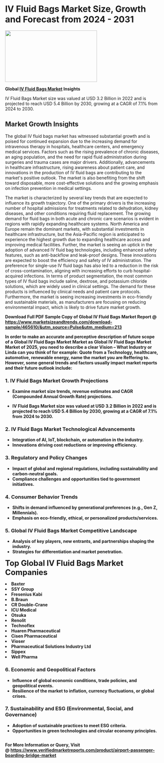 <H1>IV Fluid Bags Market Size, Growth and Forecast from 2024 - 2031</H1><img class="aligncenter size-medium wp-image-584254" src="https://thirdeyenews.in/wp-content/uploads/2024/09/Global-Market-Research-300x168.jpeg" alt="" width="300" height="168" /><p><strong>Global&nbsp;<a href="https://www.marketsizeandtrends.com/download-sample/465610/&amp;utm_source=Pulse&amp;utm_medium=213">IV Fluid Bags Market</a> Insights</strong></p><p>IV Fluid Bags Market size was valued at USD 3.2 Billion in 2022 and is projected to reach USD 5.4 Billion by 2030, growing at a CAGR of 7.1% from 2024 to 2030.</p><p><h2>Market Growth Insights</h2> <p>The global IV fluid bags market has witnessed substantial growth and is poised for continued expansion due to the increasing demand for intravenous therapy in hospitals, healthcare centers, and emergency medical services. Factors such as the rising prevalence of chronic diseases, an aging population, and the need for rapid fluid administration during surgeries and trauma cases are major drivers. Additionally, advancements in healthcare infrastructure, rising awareness about patient care, and innovations in the production of IV fluid bags are contributing to the market's positive outlook. The market is also benefiting from the shift toward disposable, more cost-effective solutions and the growing emphasis on infection prevention in medical settings.</p> <p><strong></strong></p> <p>The market is characterized by several key trends that are expected to influence its growth trajectory. One of the primary drivers is the increasing number of hospital admissions for treatments related to dehydration, kidney diseases, and other conditions requiring fluid replacement. The growing demand for fluid bags in both acute and chronic care scenarios is evident in regions with rapidly expanding healthcare systems. North America and Europe remain the dominant markets, with substantial investments in healthcare infrastructure, but the Asia-Pacific region is anticipated to experience the highest growth due to expanding healthcare access and improving medical facilities. Further, the market is seeing an uptick in the adoption of advanced IV fluid bag technologies, including enhanced safety features, such as anti-backflow and leak-proof designs. These innovations are expected to boost the efficiency and safety of IV administration. The preference for single-use IV fluid bags has also led to a reduction in the risk of cross-contamination, aligning with increasing efforts to curb hospital-acquired infections. In terms of product segmentation, the most common types of IV fluid bags include saline, dextrose, and potassium chloride solutions, which are widely used in clinical settings. The demand for these products is influenced by clinical needs and patient care protocols. Furthermore, the market is seeing increasing investments in eco-friendly and sustainable materials, as manufacturers are focusing on reducing environmental impact, which is likely to drive future market growth. <p><strong></p><p><span class=""><strong>Download Full PDF Sample Copy of Global IV Fluid Bags Market Report</strong> @ <a href="https://www.marketsizeandtrends.com/download-sample/465610/&amp;utm_source=Pulse&amp;utm_medium=213" target="_blank">https://www.marketsizeandtrends.com/download-sample/465610/&amp;utm_source=Pulse&amp;utm_medium=213</a></span></p><p>In order to make an accurate and perceptive description of future scope of a Global&nbsp;IV Fluid Bags Market Market as Global&nbsp;IV Fluid Bags Market Market of 2025, you need to describe a clear Vision &ndash; What Industry or Linda can you think of for example: Quote from a Technology, healthcare, automotive, renewable energy, name the market you are Reffering to. However, some general trends and factors usually impact market reports and their future outlook include:</p><h3>1.&nbsp;<strong>IV Fluid Bags Market Growth Projections</strong></h3><ul><li>Examine market size trends, revenue estimates and CAGR (Compounded Annual Growth Rate) projections.</li><li><p>IV Fluid Bags Market size was valued at USD 3.2 Billion in 2022 and is projected to reach USD 5.4 Billion by 2030, growing at a CAGR of 7.1% from 2024 to 2030.</p></li></ul><h3>2.&nbsp;<strong>IV Fluid Bags Market Technological Advancements</strong></h3><ul><li>Integration of AI, IoT, blockchain, or automation in the industry.</li><li>Innovations driving cost reductions or improving efficiency.</li></ul><h3>3.&nbsp;<strong>Regulatory and Policy Changes</strong></h3><ul><li>Impact of global and regional regulations, including sustainability and carbon-neutral goals.</li><li>Compliance challenges and opportunities tied to government initiatives.</li></ul><h3>4.&nbsp;<strong>Consumer Behavior Trends</strong></h3><ul><li>Shifts in demand influenced by generational preferences (e.g., Gen Z, Millennials).</li><li>Emphasis on eco-friendly, ethical, or personalized products/services.</li></ul><h3>5.&nbsp;<strong>Global IV Fluid Bags Market Competitive Landscape</strong></h3><ul><li>Analysis of key players, new entrants, and partnerships shaping the industry.</li><li>Strategies for differentiation and market penetration.</li></ul><p data-pm-slice="1 1 []"><span style="color: inherit; font-family: inherit; font-size: 25px;">Top Global IV Fluid Bags Market Companies</span></p><div class="" data-test-id=""><p><li>Baxter</li><li> SSY Group</li><li> Fresenius Kabi</li><li> B.Braun</li><li> CR Double-Crane</li><li> ICU Medical</li><li> Otsuka</li><li> Renolit</li><li> Technoflex</li><li> Huaren Pharmaceutical</li><li> Cisen Pharmaceutical</li><li> Vioser</li><li> Pharmaceutical Solutions Industry Ltd</li><li> Sippex</li><li> Well Pharma</li></p></div><h3>6.&nbsp;<strong>Economic and Geopolitical Factors</strong></h3><ul><li>Influence of global economic conditions, trade policies, and geopolitical events.</li><li>Resilience of the market to inflation, currency fluctuations, or global crises.</li></ul><h3>7.&nbsp;<strong>Sustainability and ESG (Environmental, Social, and Governance)</strong></h3><ul><li>Adoption of sustainable practices to meet ESG criteria.</li><li>Opportunities in green technologies and circular economy principles.</li></ul><h2><strong style="font-size: 14px;">For More Information or Query, Visit @&nbsp;</strong><a style="background-color: #ffffff; font-size: 14px;" href="https://www.marketsizeandtrends.com/report/iv-fluid-bags-market/" target="_blank">https://www.verifiedmarketreports.com/product/airport-passenger-boarding-bridge-market</a></h2>
